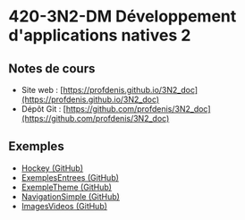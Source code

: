 # 420-3N2-DM Développement d'applications natives 2

## Notes de cours 

- Site web : [https://profdenis.github.io/3N2_doc](https://profdenis.github.io/3N2_doc)
- Dépôt Git : [https://github.com/profdenis/3N2_doc](https://github.com/profdenis/3N2_doc)

## Exemples

- [Hockey (GitHub)](https://github.com/profdenis/Hockey)
- [ExemplesEntrees (GitHub)](https://github.com/profdenis/ExemplesEntrees)
- [ExempleTheme (GitHub)](https://github.com/profdenis/ExempleTheme)
- [NavigationSimple (GitHub)](https://github.com/profdenis/NavigationSimple)
- [ImagesVideos (GitHub)](https://github.com/profdenis/ImagesVideos)
